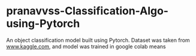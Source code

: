 # pranavvss-Classification-Algo-using-Pytorch
An object classification model built using Pytorch. Dataset was taken from www.kaggle.com, and model was trained in google colab means
